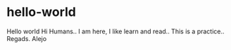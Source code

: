 # hello-world
Hello world
Hi Humans.. 
I am here, I like learn and read.. This is a practice.. 
Regads. 
Alejo
